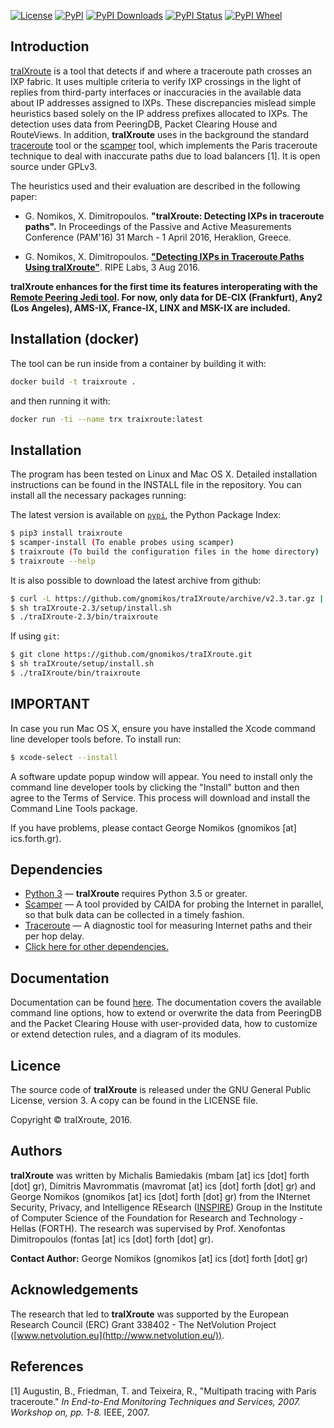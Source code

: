 [![License](https://img.shields.io/pypi/l/traixroute.svg)](https://github.com/gnomikos/traIXroute/blob/master/LICENSE)
[![PyPI](https://img.shields.io/pypi/v/traixroute.svg)](https://pypi.python.org/pypi/traixroute)
[![PyPI Downloads](https://img.shields.io/pypi/dm/traixroute.svg)](https://pypi.python.org/pypi/traixroute)
[![PyPI Status](https://img.shields.io/pypi/status/traixroute.svg)](https://pypi.python.org/pypi/traixroute)
[![PyPI Wheel](https://img.shields.io/pypi/wheel/traixroute.svg)](https://pypi.python.org/pypi/traixroute)
## Introduction

[traIXroute](https://github.com/gnomikos/traIXroute) is a tool that detects if and where a traceroute path crosses an IXP fabric. It uses multiple criteria to verify IXP crossings in the light of replies from third-party interfaces or inaccuracies in the available data about IP addresses assigned to IXPs. These discrepancies mislead simple heuristics based solely on the IP address prefixes allocated to IXPs. The detection uses data from  PeeringDB, Packet Clearing House and RouteViews. In addition, **traIXroute** uses in the background the standard  [traceroute](https://en.wikipedia.org/wiki/Traceroute) tool or the [scamper](https://www.caida.org/tools/measurement/scamper/) tool, which implements the Paris traceroute technique to deal with inaccurate paths due to load balancers [1]. It is open source under GPLv3. 

The heuristics used and their evaluation are described in the following paper:

* G. Nomikos, X. Dimitropoulos. **"traIXroute: Detecting IXPs in traceroute paths".** In Proceedings of the Passive and Active Measurements Conference (PAM'16) 31 March - 1 April 2016, Heraklion, Greece.

* G. Nomikos, X. Dimitropoulos. [**"Detecting IXPs in Traceroute Paths Using traIXroute"**](https://labs.ripe.net/Members/george_nomikos/detecting-ixps-in-traceroute-paths-using-traixroute). RIPE Labs, 3 Aug 2016.

**traIXroute enhances for the first time its features interoperating with the [Remote Peering Jedi tool](http://inspire.edu.gr/rp/index.html). For now, only data for DE-CIX (Frankfurt), Any2 (Los Angeles), AMS-IX, France-IX, LINX and MSK-IX are included.**

## Installation (docker)
The tool can be run inside from a container by building it with:

```sh
docker build -t traixroute .
```

and then running it with:

```sh
docker run -ti --name trx traixroute:latest
```

## Installation
The program has been tested on Linux and Mac OS X. Detailed installation instructions can be found in the INSTALL file in the repository. You can install all the necessary packages running:

The latest version is available on [`pypi`](https://pypi.python.org/pypi/traixroute), the Python Package Index:

```sh
$ pip3 install traixroute
$ scamper-install (To enable probes using scamper)
$ traixroute (To build the configuration files in the home directory)
$ traixroute --help
```

It is also possible to download the latest archive from github:

```sh
$ curl -L https://github.com/gnomikos/traIXroute/archive/v2.3.tar.gz | tar zx
$ sh traIXroute-2.3/setup/install.sh
$ ./traIXroute-2.3/bin/traixroute
```

If using `git`:

```sh
$ git clone https://github.com/gnomikos/traIXroute.git
$ sh traIXroute/setup/install.sh
$ ./traIXroute/bin/traixroute
```

## IMPORTANT
In case you run Mac OS X, ensure you have installed the Xcode command line developer tools before. To install run:

```sh
$ xcode-select --install
```

A software update popup window will appear. You need to install only the command line developer tools by clicking the "Install" button and then agree to the Terms of Service. This process will download and install the Command Line Tools package.

If you have problems, please contact George Nomikos (gnomikos [at] ics.forth.gr).

## Dependencies

* [Python 3](https://www.python.org/downloads/)   —  **traIXroute** requires Python 3.5 or greater.
* [Scamper](https://www.caida.org/tools/measurement/scamper/)  —  A tool provided by CAIDA for probing the Internet in parallel, so that bulk data can be collected in a timely fashion.
* [Traceroute](https://en.wikipedia.org/wiki/Traceroute)  —  A diagnostic tool for measuring Internet paths and their per hop delay.
* [Click here for other dependencies.](https://github.com/gnomikos/traIXroute/blob/v2.3/setup/requirements.txt)

## Documentation

Documentation can be found [here](https://github.com/gnomikos/traIXroute/). The documentation covers the available command line options, how to extend or overwrite the data from PeeringDB and the Packet Clearing House with user-provided data, how to customize or extend detection rules, and a diagram of its modules.

## Licence

The source code of **traIXroute** is released under the GNU General Public License, version 3. A copy can be found in the LICENSE file.

Copyright © traIXroute, 2016.

## Authors

**traIXroute** was written by Michalis Bamiedakis (mbam [at] ics [dot] forth [dot] gr), Dimitris Mavrommatis (mavromat [at] ics [dot] forth [dot] gr) and George Nomikos (gnomikos [at] ics [dot] forth [dot] gr) from the INternet Security, Privacy, and Intelligence REsearch ([INSPIRE](http://www.inspire.edu.gr/)) Group in the Institute of Computer Science of the Foundation for Research and Technology - Hellas (FORTH). The research was supervised by Prof. Xenofontas Dimitropoulos (fontas [at] ics [dot] forth [dot] gr).

**Contact Author:** George Nomikos (gnomikos [at] ics [dot] forth [dot] gr)

## Acknowledgements

The research that led to **traIXroute** was supported by the European Research Council (ERC) Grant 338402 - The NetVolution Project ([www.netvolution.eu](http://www.netvolution.eu/)).

## References
[1]	Augustin, B., Friedman, T. and Teixeira, R., "Multipath tracing with Paris traceroute." *In End-to-End Monitoring Techniques and Services, 2007. Workshop on, pp. 1-8.* IEEE, 2007.
